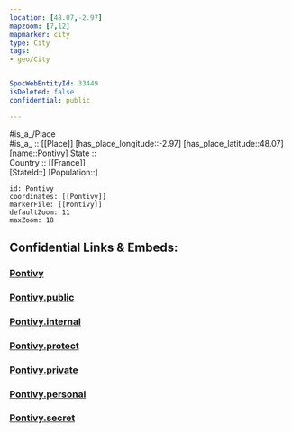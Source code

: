 ```yaml
---
location: [48.07,-2.97] 
mapzoom: [7,12] 
mapmarker: city 
type: City
tags:
- geo/City


SpocWebEntityId: 33449
isDeleted: false
confidential: public

---
```

#is_a_/Place  
#is_a_ :: [[Place]] 
[has_place_longitude::-2.97] 
[has_place_latitude::48.07] 
[name::Pontivy] 
State ::  
Country :: [[France]]  
[StateId::] 
[Population::] 



```leaflet
id: Pontivy
coordinates: [[Pontivy]] 
markerFile: [[Pontivy]] 
defaultZoom: 11 
maxZoom: 18
```


## Confidential Links & Embeds: 

### [Pontivy](/_Standards/Earth/Continent/Europe/Europe~West/France/regions~France/Bretagne/departments~Bretagne/Morbihan/communes~Morbihan/Pontivy/cities~Pontivy/Pontivy.md) 

### [Pontivy.public](/_public/Earth/Continent/Europe/Europe~West/France/regions~France/Bretagne/departments~Bretagne/Morbihan/communes~Morbihan/Pontivy/cities~Pontivy/Pontivy.public.md) 

### [Pontivy.internal](/_internal/Earth/Continent/Europe/Europe~West/France/regions~France/Bretagne/departments~Bretagne/Morbihan/communes~Morbihan/Pontivy/cities~Pontivy/Pontivy.internal.md) 

### [Pontivy.protect](/_protect/Earth/Continent/Europe/Europe~West/France/regions~France/Bretagne/departments~Bretagne/Morbihan/communes~Morbihan/Pontivy/cities~Pontivy/Pontivy.protect.md) 

### [Pontivy.private](/_private/Earth/Continent/Europe/Europe~West/France/regions~France/Bretagne/departments~Bretagne/Morbihan/communes~Morbihan/Pontivy/cities~Pontivy/Pontivy.private.md) 

### [Pontivy.personal](/_personal/Earth/Continent/Europe/Europe~West/France/regions~France/Bretagne/departments~Bretagne/Morbihan/communes~Morbihan/Pontivy/cities~Pontivy/Pontivy.personal.md) 

### [Pontivy.secret](/_secret/Earth/Continent/Europe/Europe~West/France/regions~France/Bretagne/departments~Bretagne/Morbihan/communes~Morbihan/Pontivy/cities~Pontivy/Pontivy.secret.md)


